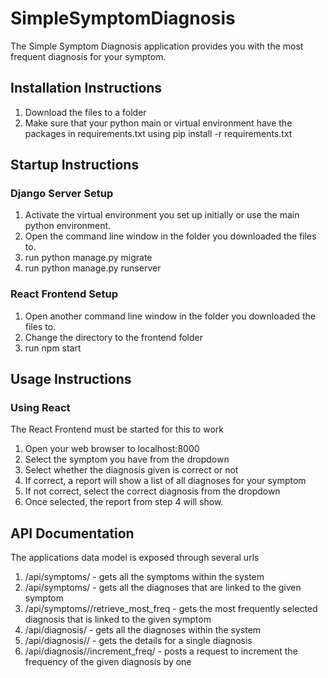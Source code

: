# SimpleSymptomDiagnosis
The Simple Symptom Diagnosis application provides you with the most frequent diagnosis for your symptom.

## Installation Instructions
1. Download the files to a folder
2. Make sure that your python main or virtual environment have the packages in requirements.txt using pip install -r requirements.txt

## Startup Instructions
### Django Server Setup
1. Activate the virtual environment you set up initially or use the main python environment.
2. Open the command line window in the folder you downloaded the files to.
3. run python manage.py migrate
4. run python manage.py runserver

### React Frontend Setup
1. Open another command line window in the folder you downloaded the files to.
2. Change the directory to the frontend folder
3. run npm start

## Usage Instructions
### Using React
The React Frontend must be started for this to work
1. Open your web browser to localhost:8000
2. Select the symptom you have from the dropdown
3. Select whether the diagnosis given is correct or not
4. If correct, a report will show a list of all diagnoses for your symptom
5. If not correct, select the correct diagnosis from the dropdown
6. Once selected, the report from step 4 will show.

## API Documentation
The applications data model is exposed through several urls
1. /api/symptoms/ - gets all the symptoms within the system
2. /api/symptoms/<symptom id> - gets all the diagnoses that are linked to the given symptom
3. /api/symptoms/<symptom id>/retrieve_most_freq - gets the most frequently selected diagnosis that is linked to the given symptom
4. /api/diagnosis/ - gets all the diagnoses within the system
5. /api/diagnosis/<diagnosis id>/ - gets the details for a single diagnosis
6. /api/diagnosis/<diagnosis id>/increment_freq/ - posts a request to increment the frequency of the given diagnosis by one